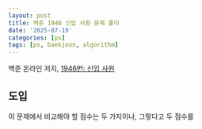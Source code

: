 ```yaml
---
layout: post
title: 백준 1946 신입 사원 문제 풀이
date: '2025-07-19'
categories: [ps]
tags: [ps, baekjoon, algorithm]
---
```


백준 온라인 저지, [1946번: 신입 사원](https://www.acmicpc.net/problem/1946)

## 도입

이 문제에서 비교해야 할 점수는 두 가지이나, 그렇다고 두 점수를 
